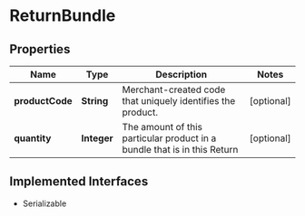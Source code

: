 

# ReturnBundle


## Properties

| Name | Type | Description | Notes |
|------------ | ------------- | ------------- | -------------|
|**productCode** | **String** | Merchant-created code that uniquely identifies the product. |  [optional] |
|**quantity** | **Integer** | The amount of this particular product in a bundle that is in this Return |  [optional] |


## Implemented Interfaces

* Serializable


